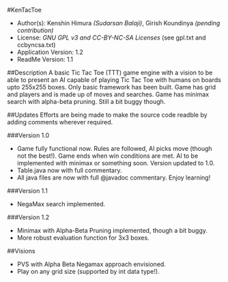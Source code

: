 #KenTacToe
* Author(s): Kenshin Himura *(Sudarsan Balaji)*, Girish Koundinya *(pending contribution)*
* License: *GNU GPL v3 and CC-BY-NC-SA Licenses* (see gpl.txt and ccbyncsa.txt)
* Application Version: 1.2
* ReadMe Version: 1.1

##Description
A basic Tic Tac Toe (TTT) game engine with a vision to be able to present an AI capable of playing Tic Tac Toe with humans on boards upto 255x255 boxes.
Only basic framework has been built.
Game has grid and players and is made up of moves and searches.
Game has minimax search with alpha-beta pruning. Still a bit buggy though.


##Updates
Efforts are being made to make the source code readble by adding comments wherever required.

###Version 1.0
* Game fully functional now. Rules are followed, AI picks move (though not the best!). Game ends when win conditions are met. AI to be implemented with minimax or something soon. Version updated to 1.0.
* Table.java now with full commentary.
* All java files are now with full @javadoc commentary. Enjoy learning!

###Version 1.1
* NegaMax search implemented.

###Version 1.2
* Minimax with Alpha-Beta Pruning implemented, though a bit buggy.
* More robust evaluation function for 3x3 boxes.

##Visions
* PVS with Alpha Beta Negamax approach envisioned.
* Play on any grid size (supported by int data type!).